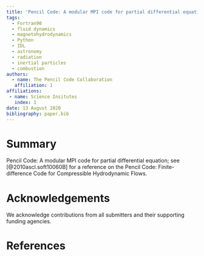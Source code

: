 ```yaml
---
title: 'Pencil Code: A modular MPI code for partial differential equation'
tags:
  - Fortran90
  - fluid dynamics
  - magnetohydrodynamics
  - Python
  - IDL
  - astronomy
  - radiation
  - inertial particles
  - combustion
authors:
  - name: The Pencil Code Collaboration
   affiliation: 1
affiliations:
 - name: Science Insitutes
   index: 1
date: 13 August 2020
bibliography: paper.bib
---
```


# Summary

Pencil Code: A modular MPI code for partial differential equation;
see [@2010ascl.soft10060B] for a reference on the
Pencil Code: Finite-difference Code for Compressible Hydrodynamic Flows.

# Acknowledgements

We acknowledge contributions from all submitters and their supporting
funding agencies.

# References
